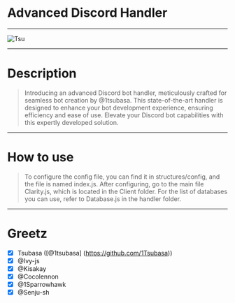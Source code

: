 # Advanced Discord Handler 
---

![Tsu](https://cdn.discordapp.com/attachments/1125106637804408913/1243616421758631966/75145c82-95fc-4f72-96ff-8c4d14b3b242.png?ex=66521f8c&is=6650ce0c&hm=21b779de5d2a2c77b284ecf805cb0ac34284d3fe3ae1cc1009dada65d28baf4d&)

---

# Description

> Introducing an advanced Discord bot handler, meticulously crafted for seamless bot creation by @1tsubasa. This state-of-the-art handler is designed to enhance your bot development experience, ensuring efficiency and ease of use. Elevate your Discord bot capabilities with this expertly developed solution.

---

# How to use 

> To configure the config file, you can find it in structures/config, and the file is named index.js.
> After configuring, go to the main file Clarity.js, which is located in the Client folder.
> For the list of databases you can use, refer to Database.js in the handler folder.

---

# Greetz 

- [x] Tsubasa ([@1tsubasa] (https://github.com/1Tsubasa))
- [x] @Ivy-js
- [x] @Kisakay
- [x] @Cocolennon
- [x] @1Sparrowhawk
- [x] @Senju-sh 

